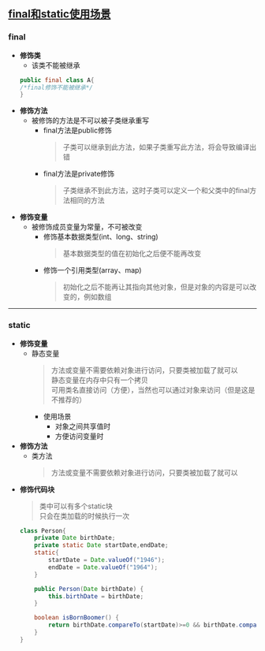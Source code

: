 ## [final和static使用场景](https://www.cnblogs.com/EasonJim/p/7841990.html)
### final
  + **修饰类**
    + 该类不能被继承
    ```java
    public final class A{
    /*final修饰不能被继承*/
    }
    ```
  + **修饰方法**
    + 被修饰的方法是不可以被子类继承重写
      + final方法是public修饰
        > 子类可以继承到此方法，如果子类重写此方法，将会导致编译出错
      + final方法是private修饰
        > 子类继承不到此方法，这时子类可以定义一个和父类中的final方法相同的方法
  + **修饰变量**
    + 被修饰成员变量为常量，不可被改变
      + 修饰基本数据类型(int、long、string)
        > 基本数据类型的值在初始化之后便不能再改变  
      + 修饰一个引用类型(array、map)
        > 初始化之后不能再让其指向其他对象，但是对象的内容是可以改变的，例如数组
---
### static
  + **修饰变量**
    + 静态变量
      > 方法或变量不需要依赖对象进行访问，只要类被加载了就可以<br>
        静态变量在内存中只有一个拷贝<br>
        可用类名直接访问（方便），当然也可以通过对象来访问（但是这是不推荐的）<br>
      + 使用场景
        + 对象之间共享值时
        + 方便访问变量时 
  + **修饰方法**
    + 类方法 
      > 方法或变量不需要依赖对象进行访问，只要类被加载了就可以
  + **修饰代码块**
    > 类中可以有多个static块<br>
      只会在类加载的时候执行一次<br>
    ```java
    class Person{
        private Date birthDate;
        private static Date startDate,endDate;
        static{
            startDate = Date.valueOf("1946");
            endDate = Date.valueOf("1964");
        }

        public Person(Date birthDate) {
            this.birthDate = birthDate;
        }

        boolean isBornBoomer() {
            return birthDate.compareTo(startDate)>=0 && birthDate.compareTo(endDate) < 0;
        }
    }
    ```
